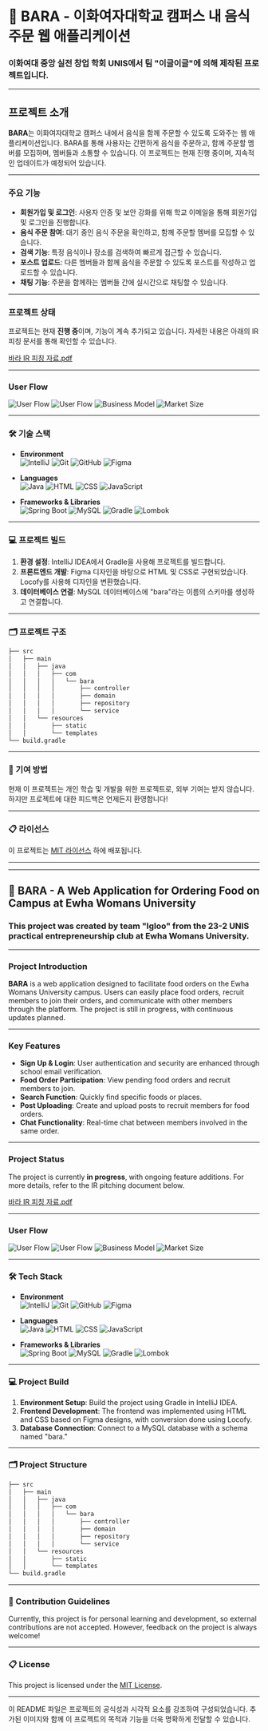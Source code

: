 # 📱 BARA - 이화여자대학교 캠퍼스 내 음식 주문 웹 애플리케이션

### 이화여대 중앙 실전 창업 학회 UNIS에서 팀 "이글이글"에 의해 제작된 프로젝트입니다.

---

## 프로젝트 소개

**BARA**는 이화여자대학교 캠퍼스 내에서 음식을 함께 주문할 수 있도록 도와주는 웹 애플리케이션입니다. BARA를 통해 사용자는 간편하게 음식을 주문하고, 함께 주문할 멤버를 모집하며, 멤버들과 소통할 수 있습니다. 이 프로젝트는 현재 진행 중이며, 지속적인 업데이트가 예정되어 있습니다.

---

### 주요 기능

- **회원가입 및 로그인**: 사용자 인증 및 보안 강화를 위해 학교 이메일을 통해 회원가입 및 로그인을 진행합니다.
- **음식 주문 참여**: 대기 중인 음식 주문을 확인하고, 함께 주문할 멤버를 모집할 수 있습니다.
- **검색 기능**: 특정 음식이나 장소를 검색하여 빠르게 접근할 수 있습니다.
- **포스트 업로드**: 다른 멤버들과 함께 음식을 주문할 수 있도록 포스트를 작성하고 업로드할 수 있습니다.
- **채팅 기능**: 주문을 함께하는 멤버들 간에 실시간으로 채팅할 수 있습니다.

---

### 프로젝트 상태

프로젝트는 현재 **진행 중**이며, 기능이 계속 추가되고 있습니다. 자세한 내용은 아래의 IR 피칭 문서를 통해 확인할 수 있습니다.

[바라 IR 피칭 자료.pdf](https://github.com/user-attachments/files/16322955/ir.2.pptx)

---

### User Flow

![User Flow](https://github.com/Kareeenn/bara/blob/main/images/1.png)
![User Flow](https://github.com/Kareeenn/bara/blob/main/images/2.png)
![Business Model](https://github.com/Kareeenn/bara/blob/main/images/3.png)
![Market Size](https://github.com/Kareeenn/bara/blob/main/images/4.png)

---

### 🛠️ 기술 스택

- **Environment**  
  ![IntelliJ](https://img.shields.io/badge/IDE-IntelliJ%20IDEA-orange?logo=intellij-idea&logoColor=white&style=for-the-badge)
  ![Git](https://img.shields.io/badge/Version%20Control-Git-orange?logo=git&logoColor=white&style=for-the-badge)
  ![GitHub](https://img.shields.io/badge/Repository-GitHub-orange?logo=github&logoColor=white&style=for-the-badge)
  ![Figma](https://img.shields.io/badge/Design-Figma-purple?logo=figma&logoColor=white&style=for-the-badge)

- **Languages**  
  ![Java](https://img.shields.io/badge/Language-Java-blue?logo=java&logoColor=white&style=for-the-badge)
  ![HTML](https://img.shields.io/badge/Language-HTML5-red?logo=html5&logoColor=white&style=for-the-badge)
  ![CSS](https://img.shields.io/badge/Style-CSS3-blue?logo=css3&logoColor=white&style=for-the-badge)
  ![JavaScript](https://img.shields.io/badge/Script-JavaScript-yellow?logo=javascript&logoColor=white&style=for-the-badge)

- **Frameworks & Libraries**  
  ![Spring Boot](https://img.shields.io/badge/Framework-Spring%20Boot-brightgreen?logo=spring-boot&logoColor=white&style=for-the-badge)
  ![MySQL](https://img.shields.io/badge/Database-MySQL-blue?logo=mysql&logoColor=white&style=for-the-badge)
  ![Gradle](https://img.shields.io/badge/Build-Gradle-blue?logo=gradle&logoColor=white&style=for-the-badge)
  ![Lombok](https://img.shields.io/badge/Library-Lombok-red?logo=lombok&logoColor=white&style=for-the-badge)

---

### 💻 프로젝트 빌드

1. **환경 설정**: IntelliJ IDEA에서 Gradle을 사용해 프로젝트를 빌드합니다.
2. **프론트엔드 개발**: Figma 디자인을 바탕으로 HTML 및 CSS로 구현되었습니다. Locofy를 사용해 디자인을 변환했습니다.
3. **데이터베이스 연결**: MySQL 데이터베이스에 "bara"라는 이름의 스키마를 생성하고 연결합니다.

---

### 🗂️ 프로젝트 구조

```bash
├── src
│   ├── main
│   │   ├── java
│   │   │   ├── com
│   │   │   │   └── bara
│   │   │   │       ├── controller
│   │   │   │       ├── domain
│   │   │   │       ├── repository
│   │   │   │       └── service
│   │   └── resources
│   │       ├── static
│   │       └── templates
└── build.gradle
```

---

### 📝 기여 방법

현재 이 프로젝트는 개인 학습 및 개발을 위한 프로젝트로, 외부 기여는 받지 않습니다. 하지만 프로젝트에 대한 피드백은 언제든지 환영합니다!

---

### 📋 라이선스

이 프로젝트는 [MIT 라이선스](LICENSE) 하에 배포됩니다.

---
---


## 📱 BARA - A Web Application for Ordering Food on Campus at Ewha Womans University

### This project was created by team "Igloo" from the 23-2 UNIS practical entrepreneurship club at Ewha Womans University.

---

### Project Introduction

**BARA** is a web application designed to facilitate food orders on the Ewha Womans University campus. Users can easily place food orders, recruit members to join their orders, and communicate with other members through the platform. The project is still in progress, with continuous updates planned.

---

### Key Features

- **Sign Up & Login**: User authentication and security are enhanced through school email verification.
- **Food Order Participation**: View pending food orders and recruit members to join.
- **Search Function**: Quickly find specific foods or places.
- **Post Uploading**: Create and upload posts to recruit members for food orders.
- **Chat Functionality**: Real-time chat between members involved in the same order.

---

### Project Status

The project is currently **in progress**, with ongoing feature additions. For more details, refer to the IR pitching document below.

[바라 IR 피칭 자료.pdf](https://github.com/user-attachments/files/16322955/ir.2.pptx)

---

### User Flow

![User Flow](https://github.com/Kareeenn/bara/blob/main/images/1.png)
![User Flow](https://github.com/Kareeenn/bara/blob/main/images/2.png)
![Business Model](https://github.com/Kareeenn/bara/blob/main/images/3.png)
![Market Size](https://github.com/Kareeenn/bara/blob/main/images/4.png)

---

### 🛠️ Tech Stack

- **Environment**  
  ![IntelliJ](https://img.shields.io/badge/IDE-IntelliJ%20IDEA-orange?logo=intellij-idea&logoColor=white&style=for-the-badge)
  ![Git](https://img.shields.io/badge/Version%20Control-Git-orange?logo=git&logoColor=white&style=for-the-badge)
  ![GitHub](https://img.shields.io/badge/Repository-GitHub-orange?logo=github&logoColor=white&style=for-the-badge)
  ![Figma](https://img.shields.io/badge/Design-Figma-purple?logo=figma&logoColor=white&style=for-the-badge)

- **Languages**  
  ![Java](https://img.shields.io/badge/Language-Java-blue?logo=java&logoColor=white&style=for-the-badge)
  ![HTML](https://img.shields.io/badge/Language-HTML5-red?logo=html5&logoColor=white&style=for-the-badge)
  ![CSS](https://img.shields.io/badge/Style-CSS3-blue?logo=css3&logoColor=white&style=for-the-badge)
  ![JavaScript](https://img.shields.io/badge/Script-JavaScript-yellow?logo=javascript&logoColor=white&style=for-the-badge)

- **Frameworks & Libraries**  
  ![Spring Boot](https://img.shields.io/badge/Framework-Spring%20Boot-brightgreen?logo=spring-boot&logoColor=white&style=for-the-badge)
  ![MySQL](https://img.shields.io/badge/Database-MySQL-blue?logo=mysql&logoColor=white&style=for-the-badge)
  ![Gradle](https://img.shields.io/badge/Build-Gradle-blue?logo=gradle&logoColor=white&style=for-the-badge)
  ![Lombok](https://img.shields.io/badge/Library-Lombok-red?logo=lombok&logoColor=white&style=for-the-badge)

---

### 💻 Project Build

1. **Environment Setup**: Build the project using Gradle in IntelliJ IDEA.
2. **Frontend Development**: The frontend was implemented using HTML and CSS based on Figma designs, with conversion done using Locofy.
3. **Database Connection**: Connect to a MySQL database with a schema named "bara."

---

### 🗂️ Project Structure

```bash
├── src
│   ├── main
│   │   ├── java
│   │   │   ├── com
│   │   │   │   └── bara
│   │   │   │       ├── controller
│   │   │   │       ├── domain
│   │   │   │       ├── repository
│   │   │   │       └── service
│   │   └── resources
│   │       ├── static
│   │       └── templates
└── build.gradle
```

---

### 📝 Contribution Guidelines

Currently, this project is for personal learning and development, so external contributions are not accepted. However, feedback on the project is always welcome!

---

### 📋 License

This project is licensed under the [MIT License](LICENSE).

---

이 README 파일은 프로젝트의 공식성과 시각적 요소를 강조하여 구성되었습니다. 추가된 이미지와 함께 이 프로젝트의 목적과 기능을 더욱 명확하게 전달할 수 있습니다.
